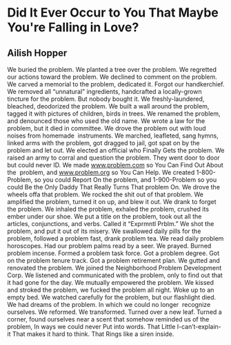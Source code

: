 # Did It Ever Occur to You That Maybe You're Falling in Love?
## Ailish Hopper
We buried the problem.
We planted a tree over the problem.
We regretted our actions toward the problem.
We declined to comment on the problem.
We carved a memorial to the problem, dedicated it. Forgot our handkerchief.
We removed all “unnatural” ingredients, handcrafted a locally-grown tincture
for the problem. But nobody bought it.
We freshly-laundered, bleached, deodorized the problem.
We built a wall around the problem, tagged it with pictures of children, birds
in trees.
We renamed the problem, and denounced those who used the old name.
We wrote a law for the problem, but it died in committee.
We drove the problem out with loud noises from homemade  instruments.
We marched, leafleted, sang hymns, linked arms with the problem, got dragged
to jail, got spat on by the problem and let out.
We elected an official who Finally Gets the problem.
We raised an army to corral and question the problem. They went door to door
but could never ID.
We made www.problem.com so You Can Find Out About the  problem, and
www.problem.org so You Can Help.
We created 1-800-Problem, so you could Report On the problem, and
1-900-Problem so you could Be the Only Daddy That Really Turns That problem
On.
We drove the wheels offa that problem.
We rocked the shit out of that problem.
We amplified the problem, turned it on up, and blew it out.
We drank to forget the problem.
We inhaled the problem, exhaled the problem, crushed its ember under our shoe.
We put a title on the problem, took out all the articles, conjunctions, and
verbs. Called it “Exprmntl Prblm.”
We shot the problem, and put it out of its misery.
We swallowed daily pills for the problem, followed a problem fast, drank
problem tea.
We read daily problem horoscopes. Had our problem palms read by a seer.
We prayed.
Burned problem incense.
Formed a problem task force. Got a problem degree. Got on the problem tenure
track. Got a problem retirement plan.
We gutted and renovated the problem. We joined the Neighborhood Problem
Development Corp.
We listened and communicated with the problem, only to find out that it had
gone for the day.
We mutually empowered the problem.
We kissed and stroked the problem, we fucked the problem all night. Woke up to
an empty bed.
We watched carefully for the problem, but our flashlight died.
We had dreams of the problem. In which we could no longer  recognize
ourselves.
We reformed. We transformed. Turned over a new leaf. Turned a corner, found
ourselves near a scent that somehow reminded us of the problem,
In ways we could never
Put into words. That
Little I-can’t-explain-it
That makes it hard to think. That
Rings like a siren inside.